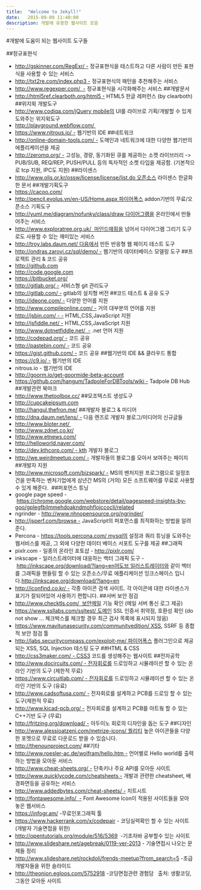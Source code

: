 ```yaml
---
title:  "Welcome to Jekyll!"
date:   2015-09-09 11:40:00
description: 개발에 유용한 웹사이트 모음
---
```


#개발에 도움이 되는 웹사이트 도구들

##정규표현식
- http://gskinner.com/RegExr/ - 정규표현식을 테스트하고 다른 사람이 만든 표현식을 사용할 수 있는 서비스
- http://txt2re.com/index.php3 - 정규표현식의 패턴을 추천해주는 서비스
- http://www.regexper.com/  - 정규표현식을 시각화해주는 서비스
##개발문서
- http://html5ref.clearboth.org/html5 - HTML5 한글 레퍼런스 (by clearboth)
##위지윅 개발도구
- http://www.codiqa.com/jQuery mobile의 UI를 라이브로 기획/개발할 수 있게 도와주는 위지윅도구
- http://playground.webflow.com/ 
- https://www.nitrous.io/ - 웹기반의 IDE
##네트워크
- http://online-domain-tools.com/ - 도메인과 네트워크에 대한 다양한 웹기반의 에플리케이션을 제공
- http://zeromq.org/ - 고성능, 경량, 동기화된 큐를 제공하는 소켓 라이브러리 -> PUB/SUB, REQ/REP, PUSH/PULL 등의 독자적인 소켓 타입을 제공함. (기본적으로 tcp 지원, IPC도 지원)
##라이센스
- http://www.olis.or.kr/ossw/license/license/list.do 오픈소스 라이센스 한글화한 문서
##개발기획도구
- https://cacoo.com/
- http://pencil.evolus.vn/en-US/Home.aspx 파이어폭스 addon기반의 무료/오픈소스 기획도구
- http://yuml.me/diagram/nofunky/class/draw 다이어그램을 온라인에서 만들어주는 서비스
- http://www.exploratree.org.uk/  마인드매핑을 넘어서 다이어그램 그리기 도구로도 사용할 수 있는 재미있는 서비스
- http://troy.labs.daum.net/ 다음에서 만든 반응형 웹 페이지 테스트 도구
- http://ondras.zarovi.cz/sql/demo/ - 웹기반의 데이터베이스 모델링 도구
##프로젝트 관리 & 코드 공유 
- http://github.com
- http://code.google.com
- https://bitbucket.org/
- http://gitlab.org/ - 서비스형 git 관리도구
- http://gitlab.com/ - gitlab의 설치형 버전
##코드 테스트 & 공유 도구
- http://ideone.com/ - 다양한 언어를 지원
- http://www.compileonline.com/ - 거의 대부분의 언어를 지원
- http://jsbin.com/ - - HTML,CSS,JavaScript 지원
- http://jsfiddle.net/ - HTML,CSS,JavaScript 지원
- http://www.dotnetfiddle.net/  - .net 언어 지원
- http://codepad.org/ - 코드 공유
- http://pastebin.com/ - 코드 공유
- https://gist.github.com/ - 코드 공유
##웹기반의 IDE && 클라우드 통합
- https://c9.io/ - 웹기반의 IDE
- nitrous.io - 웹기반의 IDE
- http://goorm.io/get-goormide-beta-account
- https://github.com/hangum/TadpoleForDBTools/wiki - Tadpole DB Hub
##개발관련 북마크
- http://www.thetoolbox.cc/
##모조텍스트 생성도구
- http://cupcakeipsum.com
- http://hangul.thefron.me/
##개발자 블로그 & 미디어
- http://dna.daum.net/lens/ - 다음 랜즈로 개발자 블로그/미디어의 신규글들
- http://www.bloter.net/ 
- http://www.zdnet.co.kr/
- http://www.etnews.com/
- http://helloworld.naver.com/
- http://dev.kthcorp.com/ - kth 개발자 블로그
- http://we.weirdmeetup.com/ - 개발자들의 블로그를 모아서 보여주는 페이지
##개발자 지원 
- http://www.microsoft.com/bizspark/ - MS의 벤처지원 프로그램으로 일정조건을 만족하는 벤처기업에게 삼년간 MS의 (거의) 모든 소프트웨어를 무료로 사용할 수 있게 해준다. 
##퍼포먼스 튜닝
- google page speed - https://chrome.google.com/webstore/detail/pagespeed-insights-by-goo/gplegfbjlmmehdoakndmohflojccocli/related
- ngrinder - http://www.nhnopensource.org/ngrinder/
- http://jsperf.com/browse - JavaScript의 퍼포먼스를 최적화하는 방법을 알려준다.
- Percona - https://tools.percona.com/ mysql의 설정과 쿼리 튜닝을 도와주는 웹서비스를 제공, 그 외에 다양한 데이터 베이스 서포트 도구를 제공
##그래픽
- pixlr.com - 일종의 온라인 포토샵 - http://pixlr.com/
- inkscape - 일러스트레이터에 대응하는 백터 그래픽 도구 - http://inkscape.org/download/?lang=en어도브 일러스트레이터와 같이 백터를 그래픽을 핸들링 할 수 있는 오픈소스/무료 에플리케이션 잉크스페이스 입니다.http://inkscape.org/download/?lang=en
- http://iconfind.co.kr/ - 각종 아이콘 검색 사이트. 각 아이콘에 대한 라이센스가 표기가 잘되어있어 사용하기 편합니다.
##서버 보안 점검
- http://www.checktls.com/  보안메일 기능 확인 (메일 서버 통신 로그 제공)
- https://www.ssllabs.com/ssltest/ 도메인 SSL 인증서 취약점, 호환성 확인 (do not show ... 체크박스를 체크할 경우 최근 검사 목록에 표시되지 않음)
- https://www.mavitunasecurity.com/communityedition/ XSS, SSRF 등 종합적 보안 점검 툴
- http://labs.securitycompass.com/exploit-me/ 파이어폭스 플러그인으로 제공되는 XSS, SQL Injection 테스팅 도구
##HTML & CSS
- http://css3maker.com/ - CSS3 코드를 생성해주는 웹사이트
##전자공학
- http://www.docircuits.com/ - 전자회로를 드로잉하고 시뮬레이션 할 수 있는 온라인 기반의 도구 (제한적 무료) 
- https://www.circuitlab.com/ - 전자회로를 드로잉하고 시뮬레이션 할 수 있는 온라인 기반의 도구 (유료)
- http://www.cadsoftusa.com/ - 전자회로를 설계하고 PCB를 드로잉 할 수 있는 도구(제한적 무료)
- http://www.kicad-pcb.org/ - 전자회로를 설계하고 PCB를 아트웤 할 수 있는 C++기반 도구 (무료)
- http://fritzing.org/download/ - 아두이노 회로의 디자인을 돕는 도구
##디자인
- http://www.alessioatzeni.com/metrize-icons/ 퀄리티 높은 아이콘들을 다양한 포멧으로 무료로 다운로드 받을 수 있습니다.
- http://thenounproject.com/
##기타
- http://www.roesler-ac.de/wolfram/hello.htm - 언어별로 Hello world를 출력하는 방법을 모아둔 서비스
- http://www.cheat-sheets.org/ - 단축키나 주요 API를 모아둔 사이트
- http://www.quicklycode.com/cheatsheets - 개발과 관련한 cheatsheet, 배경화면등을 공유하는 서비스 
- http://www.addedbytes.com/cheat-sheets/ - 치트시트
- http://fontawesome.info/  - Font Awesome Icon이 적용된 사이트들을 모아 놓은 웹서비스
- https://infogr.am/ -무료인포그래픽 툴
- https://www.hackerrank.com/x/codepair - 코딩실력확인 할 수 있는 사이트(개발자 기술면접을 위한)
- http://opentutorials.org/module/516/5369  -기초자바 공부할수 있는 사이트
- http://www.slideshare.net/agebreak/0119-ver-2013 - 기술면접시 나오는 문제들 정리
- http://www.slideshare.net/rockdoli/frends-meetup?from_search=5 -초급개발자들을 위한 슬라이드
- http://theonion.egloos.com/5752918 -코딩면접관련 경험담
 
출처: 생활코딩, 그동안 모아둔 사이트